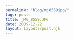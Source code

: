 ```yaml
---
permalink: "blog/mg8559jpg/"
tags: posts
title: _MG_8559.JPG
date: 2009-12-22
layout: layouts/post.njk
---
```


